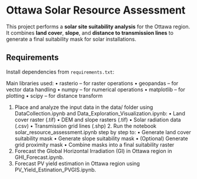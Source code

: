 # Ottawa Solar Resource Assessment

This project performs a **solar site suitability analysis** for the Ottawa region. It combines **land cover**, **slope**, and **distance to transmission lines** to generate a final suitability mask for solar installations.

## Requirements

Install dependencies from `requirements.txt`:

Main libraries used:
	•	rasterio – for raster operations
	•	geopandas – for vector data handling
	•	numpy – for numerical operations
	•	matplotlib – for plotting
	•	scipy – for distance transform

 1.	Place and analyze the input data in the data/ folder using DataCollection.ipynb and Data_Exploration_Visualization.ipynb:
	•	Land cover raster (.tif)
	•	DEM and slope rasters (.tif)
	•	Solar radiation data (.csv)
	•	Transmission grid lines (.shp)
	2.	Run the notebook solar_resource_assessment.ipynb step by step to:
	•	Generate land cover suitability mask
	•	Generate slope suitability mask
	•	(Optional) Generate grid proximity mask
	•	Combine masks into a final suitability raster
  3. Forecast the Global Horizontal Irradiation (GI) in Ottawa region in GHI_Forecast.ipynb.
  4. Forecast PV yield estimation in Ottawa region using PV_Yield_Estination_PVGIS.ipynb.
